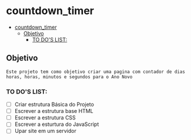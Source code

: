 # countdown_timer

- [countdown_timer](#countdown_timer)
  - [Objetivo](#objetivo)
    - [TO DO'S LIST:](#to-dos-list)

## Objetivo

    Este projeto tem como objetivo criar uma pagina com contador de dias horas, horas, minutos e segundos para o Ano Novo

### TO DO'S LIST:

- [ ] Criar estrutura Básica do Projeto
- [ ] Escrever a estrutura base HTML
- [ ] Escrever a estrutura CSS
- [ ] Escrever a esturtura do JavaScript
- [ ] Upar site em um servidor
